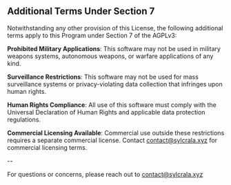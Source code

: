 ## Additional Terms Under Section 7

Notwithstanding any other provision of this License, the following additional terms apply to this Program under Section 7 of the AGPLv3:

**Prohibited Military Applications**: This software may not be used in military weapons systems, autonomous weapons, or warfare applications of any kind.

**Surveillance Restrictions**: This software may not be used for mass surveillance systems or privacy-violating data collection that infringes upon human rights.

**Human Rights Compliance**: All use of this software must comply with the Universal Declaration of Human Rights and applicable data protection regulations.

**Commercial Licensing Available**: Commercial use outside these restrictions requires a separate commercial license. Contact <contact@sylcrala.xyz> for commercial licensing terms.


--


For questions or concerns, please reach out to <contact@sylcrala.xyz>